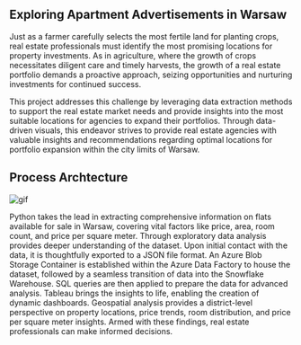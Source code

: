 ## Exploring Apartment Advertisements in Warsaw

Just as a farmer carefully selects the most fertile land for planting crops, real estate professionals must identify the most promising locations for property investments. 
As in agriculture, where the growth of crops necessitates diligent care and timely harvests, the growth of a real estate portfolio demands a proactive approach, seizing opportunities and nurturing investments for continued success.

This project addresses this challenge by leveraging data extraction methods to support the real estate market needs and provide insights into the most suitable locations for agencies to expand their portfolios. Through data-driven visuals, this endeavor strives to provide real estate agencies with valuable insights and recommendations regarding optimal locations for portfolio expansion within the city limits of Warsaw.

## Process Archtecture

![gif](https://github.com/rusinmt/portfolio/assets/143091357/aaff7b14-2479-43d8-8d0c-377eb57629a6)

Python takes the lead in extracting comprehensive information on flats available for sale in Warsaw, covering vital factors like price, area, room count, and price per square meter. Through exploratory data analysis provides deeper understanding of the dataset. Upon initial contact with the data, it is thoughtfully exported to a JSON file format. 
An Azure Blob Storage Container is established within the Azure Data Factory to house the dataset, followed by a seamless transition of data into the Snowflake Warehouse. 
SQL queries are then applied to prepare the data for advanced analysis. Tableau brings the insights to life, enabling the creation of dynamic dashboards. Geospatial analysis provides a district-level perspective on property locations, price trends, room distribution, and price per square meter insights. Armed with these findings, real estate professionals can make informed decisions.

